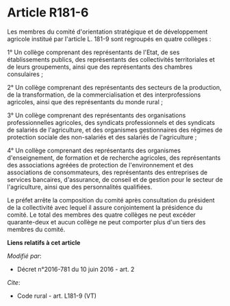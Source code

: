 # Article R181-6

Les membres du comité d'orientation stratégique et de développement agricole institué par l'article L. 181-9 sont regroupés
en quatre collèges : 

1° Un collège comprenant des représentants de l'Etat, de ses établissements publics, des représentants des collectivités
territoriales et de leurs groupements, ainsi que des représentants des chambres consulaires ; 

2° Un collège comprenant des représentants des secteurs de la production, de la transformation, de la commercialisation et
des interprofessions agricoles, ainsi que des représentants du monde rural ; 

3° Un collège comprenant des représentants des organisations professionnelles agricoles, des syndicats professionnels et des
syndicats de salariés de l'agriculture, et des organismes gestionnaires des régimes de protection sociale des non-salariés et
des salariés de l'agriculture ; 

4° Un collège comprenant des représentants des organismes d'enseignement, de formation et de recherche agricoles, des
représentants des associations agréées de protection de l'environnement et des associations de consommateurs, des
représentants des entreprises de services bancaires, d'assurance, de conseil et de gestion pour le secteur de l'agriculture,
ainsi que des personnalités qualifiées. 

Le préfet arrête la composition du comité après consultation du président de la collectivité avec lequel il assure
conjointement la présidence du comité. Le total des membres des quatre collèges ne peut excéder quarante-deux et aucun
collège ne peut comporter plus d'un tiers des membres du comité.

**Liens relatifs à cet article**

_Modifié par_:

  - Décret n°2016-781 du 10 juin 2016 - art. 2

_Cite_:

  - Code rural - art. L181-9 (VT)
